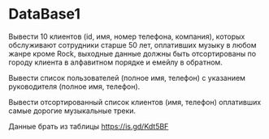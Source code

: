 # DataBase1

Вывести 10 клиентов (id, имя, номер телефона, компания), которых обслуживают сотрудники старше 50 лет, оплативших музыку в любом жанре кроме Rock, выходные данные должны быть отсортированы по городу клиента в алфавитном порядке и емейлу в обратном.

Вывести список пользователей (полное имя, телефон) с указанием руководителя (полное имя, телефон).

Вывести отсортированный список клиентов (имя, телефон) оплативших самые дорогие музыкальные треки.

Данные брать из таблицы https://is.gd/Kdt5BF
